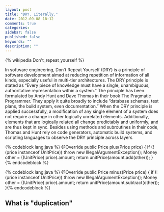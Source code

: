 ```yaml
---
layout: post
title: "DRY. Literally."
date: 2012-09-08 18:12
comments: true
categories:
sidebar: false
published: false
keywords: ""
description: ""
---
```


{% wikipedia Don't_repeat_yourself %}

In software engineering, Don’t Repeat Yourself (DRY) is a principle of software development aimed at reducing repetition of information of all kinds, especially useful in multi-tier architectures. The DRY principle is stated as “Every piece of knowledge must have a single, unambiguous, authoritative representation within a system.” The principle has been formulated by  Andy Hunt and Dave Thomas in their book The Pragmatic Programmer. They apply it quite broadly to include ”database schemas, test plans, the build system, even documentation.” When the DRY principle is applied successfully, a modification of any single element of a system does not require a change in other logically unrelated elements. Additionally, elements that are logically related all change predictably and uniformly, and are thus kept in sync. Besides using methods and subroutines in their code, Thomas and Hunt rely on code generators, automatic build systems, and scripting languages to observe the DRY principle across layers.

{% codeblock lang:java %}
@Override
public Price plus(Price price) {
    if (!(price instanceof UnitPrice))
        throw new IllegalArgumentException();
    Money other = ((UnitPrice) price).amount;
    return unitPrice(amount.add(other));
}
{% endcodeblock %}


{% codeblock lang:java %}
@Override
public Price minus(Price price) {
    if (!(price instanceof UnitPrice))
        throw new IllegalArgumentException();
    Money other = ((UnitPrice) price).amount;
    return unitPrice(amount.subtract(other));
}{% endcodeblock %}


## What is "duplication"
